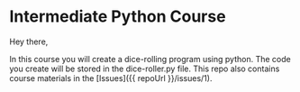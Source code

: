 # Intermediate Python Course

Hey there, 

In this course you will create a dice-rolling program using python. The code you create will be stored in the dice-roller.py file. This repo also contains course materials in the [Issues]({{ repoUrl }}/issues/1). 